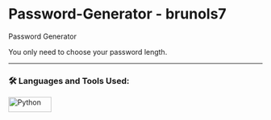 # Password-Generator - brunols7
Password Generator

You only need to choose your password length.

---

### :hammer_and_wrench: Languages and Tools Used:


<div>
  <img src="https://img.shields.io/badge/python-3670A0?style=for-the-badge&logo=python&logoColor=ffdd54" title="Python" alt="Python" width="85" height="30"/>&nbsp;
</div>